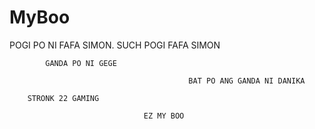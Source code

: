 # MyBoo
POGI PO NI FAFA SIMON. 
                                                    SUCH POGI FAFA SIMON
                                                    
            GANDA PO NI GEGE
            
                                            BAT PO ANG GANDA NI DANIKA
                                            
        STRONK 22 GAMING
        
                                  EZ MY BOO
